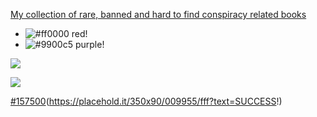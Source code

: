 [My collection of rare, banned and hard to find conspiracy related books](https://www.reddit.com/r/conspiracy/comments/hyynke/my_collection_of_rare_banned_and_hard_to_find/)  


- ![#ff0000](https://placehold.it/12/ff0000?text=+) red!
- ![#9900c5](https://placehold.it/15/9900c5?text=+) purple!


![](https://placehold.it/400x90/ff0000/000000?text=IMPORTANT!)

![](https://placehold.it/400x90/ff6600/000?text=WARNING!)

[#157500](https://placehold.it/20/157500?text=+)(https://placehold.it/350x90/009955/fff?text=SUCCESS!)